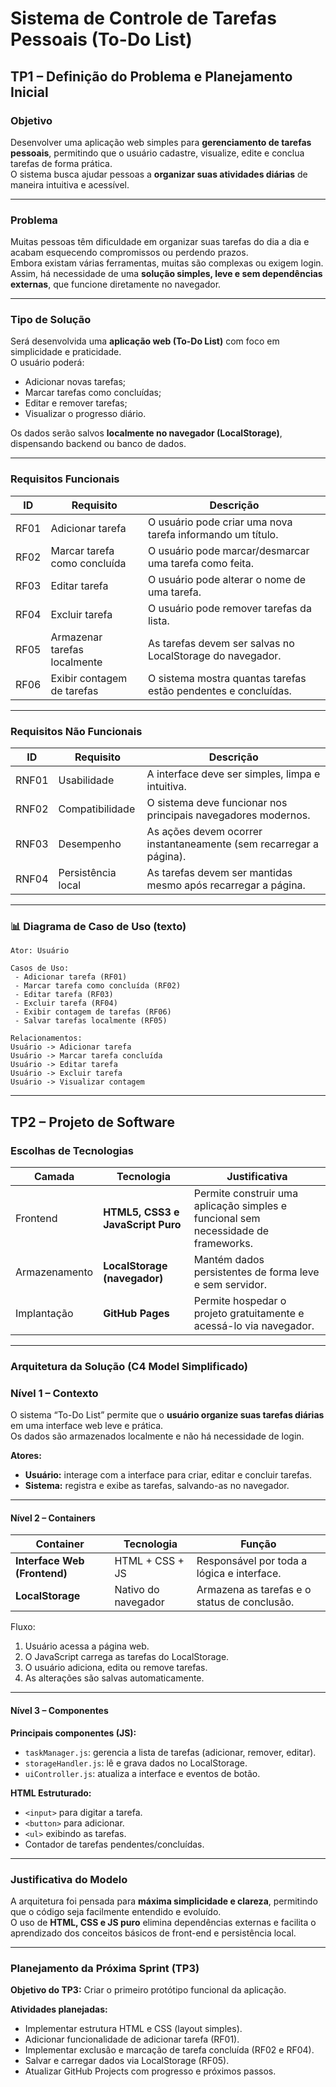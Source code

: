 
# Sistema de Controle de Tarefas Pessoais (To-Do List)

## TP1 – Definição do Problema e Planejamento Inicial

### Objetivo
Desenvolver uma aplicação web simples para **gerenciamento de tarefas pessoais**, permitindo que o usuário cadastre, visualize, edite e conclua tarefas de forma prática.  
O sistema busca ajudar pessoas a **organizar suas atividades diárias** de maneira intuitiva e acessível.

---

### Problema
Muitas pessoas têm dificuldade em organizar suas tarefas do dia a dia e acabam esquecendo compromissos ou perdendo prazos.  
Embora existam várias ferramentas, muitas são complexas ou exigem login.  
Assim, há necessidade de uma **solução simples, leve e sem dependências externas**, que funcione diretamente no navegador.

---

### Tipo de Solução
Será desenvolvida uma **aplicação web (To-Do List)** com foco em simplicidade e praticidade.  
O usuário poderá:
- Adicionar novas tarefas;
- Marcar tarefas como concluídas;
- Editar e remover tarefas;
- Visualizar o progresso diário.

Os dados serão salvos **localmente no navegador (LocalStorage)**, dispensando backend ou banco de dados.

---

### Requisitos Funcionais
| ID | Requisito | Descrição |
|----|------------|------------|
| RF01 | Adicionar tarefa | O usuário pode criar uma nova tarefa informando um título. |
| RF02 | Marcar tarefa como concluída | O usuário pode marcar/desmarcar uma tarefa como feita. |
| RF03 | Editar tarefa | O usuário pode alterar o nome de uma tarefa. |
| RF04 | Excluir tarefa | O usuário pode remover tarefas da lista. |
| RF05 | Armazenar tarefas localmente | As tarefas devem ser salvas no LocalStorage do navegador. |
| RF06 | Exibir contagem de tarefas | O sistema mostra quantas tarefas estão pendentes e concluídas. |

---

### Requisitos Não Funcionais
| ID | Requisito | Descrição |
|----|------------|------------|
| RNF01 | Usabilidade | A interface deve ser simples, limpa e intuitiva. |
| RNF02 | Compatibilidade | O sistema deve funcionar nos principais navegadores modernos. |
| RNF03 | Desempenho | As ações devem ocorrer instantaneamente (sem recarregar a página). |
| RNF04 | Persistência local | As tarefas devem ser mantidas mesmo após recarregar a página. |

---

### 📊 Diagrama de Caso de Uso (texto)
```
Ator: Usuário

Casos de Uso:
 - Adicionar tarefa (RF01)
 - Marcar tarefa como concluída (RF02)
 - Editar tarefa (RF03)
 - Excluir tarefa (RF04)
 - Exibir contagem de tarefas (RF06)
 - Salvar tarefas localmente (RF05)

Relacionamentos:
Usuário -> Adicionar tarefa
Usuário -> Marcar tarefa concluída
Usuário -> Editar tarefa
Usuário -> Excluir tarefa
Usuário -> Visualizar contagem
```
---

## TP2 – Projeto de Software

### Escolhas de Tecnologias
| Camada | Tecnologia | Justificativa |
|---------|-------------|----------------|
| Frontend | **HTML5, CSS3 e JavaScript Puro** | Permite construir uma aplicação simples e funcional sem necessidade de frameworks. |
| Armazenamento | **LocalStorage (navegador)** | Mantém dados persistentes de forma leve e sem servidor. |
| Implantação | **GitHub Pages** | Permite hospedar o projeto gratuitamente e acessá-lo via navegador. |

---

### Arquitetura da Solução (C4 Model Simplificado)

### Nível 1 – Contexto
O sistema “To-Do List” permite que o **usuário organize suas tarefas diárias** em uma interface web leve e prática.  
Os dados são armazenados localmente e não há necessidade de login.

**Atores:**
- **Usuário:** interage com a interface para criar, editar e concluir tarefas.  
- **Sistema:** registra e exibe as tarefas, salvando-as no navegador.

---

#### Nível 2 – Containers
| Container | Tecnologia | Função |
|------------|-------------|--------|
| **Interface Web (Frontend)** | HTML + CSS + JS | Responsável por toda a lógica e interface. |
| **LocalStorage** | Nativo do navegador | Armazena as tarefas e o status de conclusão. |

Fluxo:
1. Usuário acessa a página web.  
2. O JavaScript carrega as tarefas do LocalStorage.  
3. O usuário adiciona, edita ou remove tarefas.  
4. As alterações são salvas automaticamente.

---

#### Nível 3 – Componentes
**Principais componentes (JS):**
- `taskManager.js`: gerencia a lista de tarefas (adicionar, remover, editar).  
- `storageHandler.js`: lê e grava dados no LocalStorage.  
- `uiController.js`: atualiza a interface e eventos de botão.

**HTML Estruturado:**
- `<input>` para digitar a tarefa.  
- `<button>` para adicionar.  
- `<ul>` exibindo as tarefas.  
- Contador de tarefas pendentes/concluídas.

---

### Justificativa do Modelo
A arquitetura foi pensada para **máxima simplicidade e clareza**, permitindo que o código seja facilmente entendido e evoluído.  
O uso de **HTML, CSS e JS puro** elimina dependências externas e facilita o aprendizado dos conceitos básicos de front-end e persistência local.  

---

### Planejamento da Próxima Sprint (TP3)
**Objetivo do TP3:** Criar o primeiro protótipo funcional da aplicação.

**Atividades planejadas:**
- Implementar estrutura HTML e CSS (layout simples).  
- Adicionar funcionalidade de adicionar tarefa (RF01).  
- Implementar exclusão e marcação de tarefa concluída (RF02 e RF04).  
- Salvar e carregar dados via LocalStorage (RF05).  
- Atualizar GitHub Projects com progresso e próximos passos.
